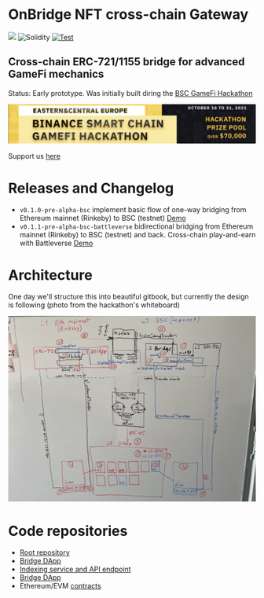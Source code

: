 # OnBridge NFT cross-chain Gateway

[![](https://img.shields.io/badge/build%20with-openzeppelin-blue.svg?style=flat-square)](https://nftlegends.io/)
![Solidity](https://img.shields.io/badge/solidity-v0.8.9-green)
[![Test](https://github.com/Onbridge-io/onbridge_contracts/actions/workflows/test.yml/badge.svg)](https://github.com/Onbridge-io/onbridge_contracts/actions/workflows/test.yml)

## Cross-chain ERC-721/1155 bridge for advanced GameFi mechanics

Status: Early prototype. Was initially built diring the [BSC GameFi Hackathon](https://hackerlink.io/grant/REE/1)

![BSC GameFi Hackathon](bsc_hackathon.png)

Support us [here](https://hackerlink.io/buidl/1606?roundProj=1184)

# Releases and Changelog

* `v0.1.0-pre-alpha-bsc` implement basic flow of one-way bridging from Ethereum mainnet (Rinkeby) to BSC (testnet) [Demo](https://youtu.be/pQbSB7JWahE)
* `v0.1.1-pre-alpha-bsc-battleverse` bidirectional bridging from Ethereum mainnet (Rinkeby) to BSC (testnet) and back. Cross-chain play-and-earn with Battleverse [Demo](https://youtu.be/R3vM0xEpgGE)

# Architecture

One day we'll structure this into beautiful gitbook, but currently the design is following (photo from the hackathon's whiteboard)

![Diagram](architecture.jpg)

# Code repositories

* [Root repository](https://github.com/Onbridge-io/onbridge)
* [Bridge DApp](https://github.com/Onbridge-io/onbridge_app)
* [Indexing service and API endpoint](https://github.com/Onbridge-io/onbridge_api)
* [Bridge DApp](https://github.com/Onbridge-io/onbridge_app)
* Ethereum/EVM [contracts](https://github.com/Onbridge-io/onbridge_contracts)
